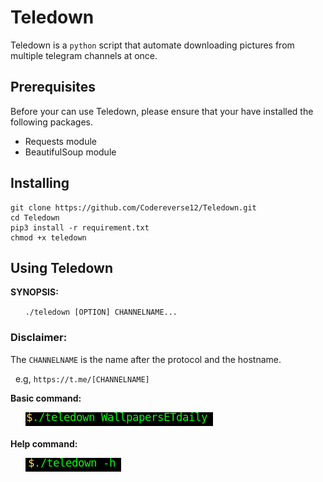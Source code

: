 # Teledown

Teledown is a `python` script that automate downloading pictures from multiple telegram channels at once.
## Prerequisites
Before your can use Teledown, please ensure that your have installed the following packages.
* Requests module
* BeautifulSoup module

## Installing

```
git clone https://github.com/Codereverse12/Teledown.git
cd Teledown
pip3 install -r requirement.txt
chmod +x teledown
```

## Using Teledown
**SYNOPSIS:**

&nbsp;&nbsp;&nbsp;&nbsp;&nbsp;&nbsp;`./teledown [OPTION] CHANNELNAME...`<br/>

### Disclaimer:

The `CHANNELNAME` is the name after the protocol and the hostname.

&nbsp;&nbsp;e.g,  `https://t.me/[CHANNELNAME]`

**Basic command:**<br/>

&nbsp;&nbsp;&nbsp;&nbsp;&nbsp;&nbsp;![Command to type](./config/cmd.png)<br/><br/>
**Help command:**<br/>

&nbsp;&nbsp;&nbsp;&nbsp;&nbsp;&nbsp;![Command to help](./config/help.png)





